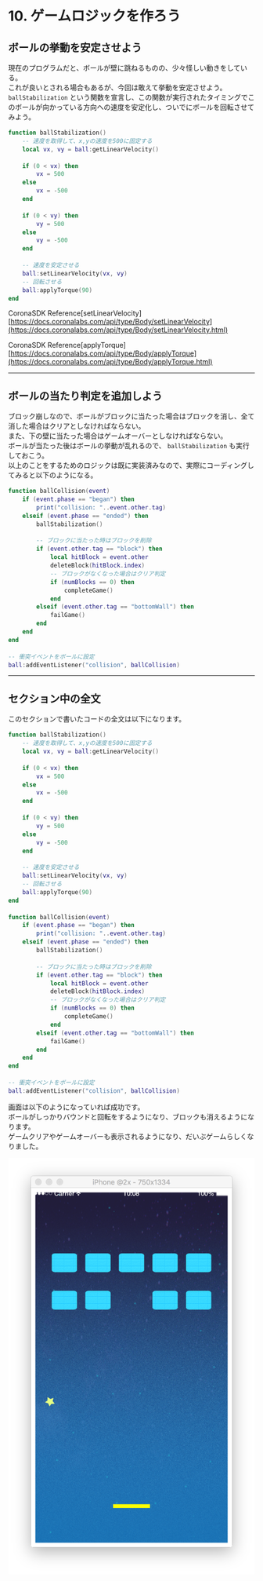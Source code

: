 # 10. ゲームロジックを作ろう

## ボールの挙動を安定させよう
現在のプログラムだと、ボールが壁に跳ねるものの、少々怪しい動きをしている。  
これが良いとされる場合もあるが、今回は敢えて挙動を安定させよう。  
`ballStabilization` という関数を宣言し、この関数が実行されたタイミングでこのボールが向かっている方向への速度を安定化し、ついでにボールを回転させてみよう。

```lua
function ballStabilization()
    -- 速度を取得して、x,yの速度を500に固定する
    local vx, vy = ball:getLinearVelocity()
        
    if (0 < vx) then
        vx = 500
    else
        vx = -500
    end

    if (0 < vy) then
        vy = 500
    else
        vy = -500
    end
    
    -- 速度を安定させる
    ball:setLinearVelocity(vx, vy)
    -- 回転させる
    ball:applyTorque(90)
end
```

CoronaSDK Reference[setLinearVelocity]
[https://docs.coronalabs.com/api/type/Body/setLinearVelocity](https://docs.coronalabs.com/api/type/Body/setLinearVelocity.html)

CoronaSDK Reference[applyTorque]
[https://docs.coronalabs.com/api/type/Body/applyTorque](https://docs.coronalabs.com/api/type/Body/applyTorque.html)

---

## ボールの当たり判定を追加しよう
ブロック崩しなので、ボールがブロックに当たった場合はブロックを消し、全て消した場合はクリアとしなければならない。  
また、下の壁に当たった場合はゲームオーバーとしなければならない。  
ボールが当たった後はボールの挙動が乱れるので、 `ballStabilization` も実行しておこう。  
以上のことをするためのロジックは既に実装済みなので、実際にコーディングしてみると以下のようになる。

```lua
function ballCollision(event)
    if (event.phase == "began") then
        print("collision: "..event.other.tag)
    elseif (event.phase == "ended") then
        ballStabilization()

        -- ブロックに当たった時はブロックを削除
        if (event.other.tag == "block") then
            local hitBlock = event.other
            deleteBlock(hitBlock.index)
            -- ブロックがなくなった場合はクリア判定
            if (numBlocks == 0) then
                completeGame()
            end
        elseif (event.other.tag == "bottomWall") then
            failGame()
        end
    end
end

-- 衝突イベントをボールに設定
ball:addEventListener("collision", ballCollision)
```

---

## セクション中の全文
このセクションで書いたコードの全文は以下になります。

```lua
function ballStabilization()
    -- 速度を取得して、x,yの速度を500に固定する
    local vx, vy = ball:getLinearVelocity()
        
    if (0 < vx) then
        vx = 500
    else
        vx = -500
    end

    if (0 < vy) then
        vy = 500
    else
        vy = -500
    end
    
    -- 速度を安定させる
    ball:setLinearVelocity(vx, vy)
    -- 回転させる
    ball:applyTorque(90)
end

function ballCollision(event)
    if (event.phase == "began") then
        print("collision: "..event.other.tag)
    elseif (event.phase == "ended") then
        ballStabilization()

        -- ブロックに当たった時はブロックを削除
        if (event.other.tag == "block") then
            local hitBlock = event.other
            deleteBlock(hitBlock.index)
            -- ブロックがなくなった場合はクリア判定
            if (numBlocks == 0) then
                completeGame()
            end
        elseif (event.other.tag == "bottomWall") then
            failGame()
        end
    end
end

-- 衝突イベントをボールに設定
ball:addEventListener("collision", ballCollision)
```

画面は以下のようになっていれば成功です。  
ボールがしっかりバウンドと回転をするようになり、ブロックも消えるようになります。  
ゲームクリアやゲームオーバーも表示されるようになり、だいぶゲームらしくなりました。

![](./image/execBreakoutSample9.png)
